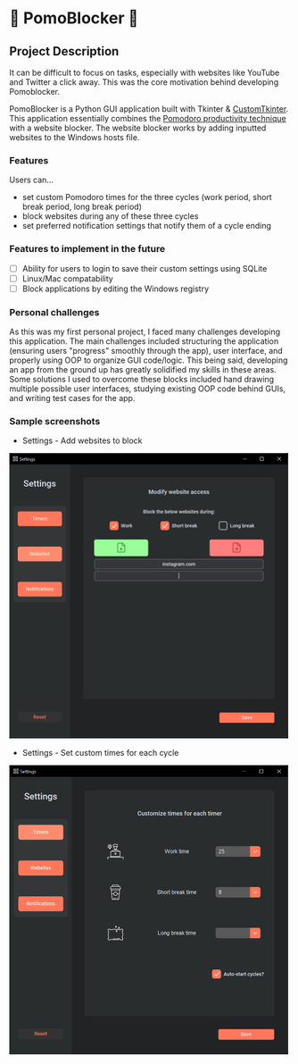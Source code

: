 # 🍅 **PomoBlocker** 🍅

## Project Description

It can be difficult to focus on tasks, especially with websites like YouTube and Twitter a click away. This was the core motivation behind developing Pomoblocker.

PomoBlocker is a Python GUI application built with Tkinter & [CustomTkinter](https://github.com/TomSchimansky/CustomTkinter). This application essentially combines the [Pomodoro productivity technique](https://en.wikipedia.org/wiki/Pomodoro_Technique) with a website blocker. The website blocker works by adding inputted websites to the Windows hosts file.

### Features

Users can...

- set custom Pomodoro times for the three cycles (work period, short break period, long break period)
- block websites during any of these three cycles
- set preferred notification settings that notify them of a cycle ending

### Features to implement in the future

- [ ] Ability for users to login to save their custom settings using SQLite
- [ ] Linux/Mac compatability
- [ ] Block applications by editing the Windows registry

### Personal challenges

As this was my first personal project, I faced many challenges developing this application. The main challenges included structuring the application (ensuring users "progress" smoothly through the app), user interface, and properly using OOP to organize GUI code/logic. This being said, developing an app from the ground up has greatly solidified my skills in these areas. Some solutions I used to overcome these blocks included hand drawing multiple possible user interfaces, studying existing OOP code behind GUIs, and writing test cases for the app.

### Sample screenshots

- Settings - Add websites to block

<img src="/res/sc/settings_sc2.png" width = 500>

- Settings - Set custom times for each cycle

<img src="/res/sc/settings_sc1.png" width = 500>
